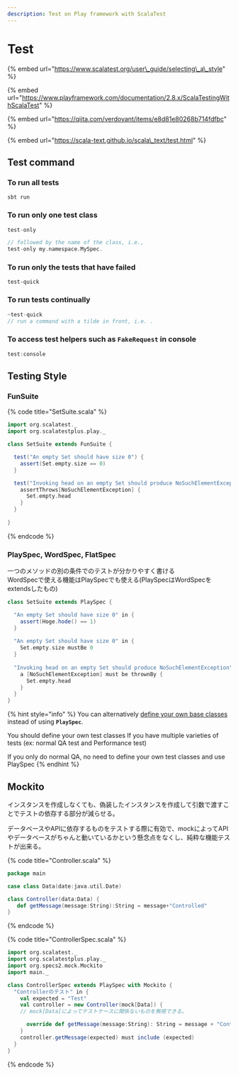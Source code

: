 ```yaml
---
description: Test on Play framework with ScalaTest
---
```


# Test

{% embed url="https://www.scalatest.org/user\_guide/selecting\_a\_style" %}

{% embed url="https://www.playframework.com/documentation/2.8.x/ScalaTestingWithScalaTest" %}

{% embed url="https://qiita.com/verdoyant/items/e8d81e80268b714fdfbc" %}

{% embed url="https://scala-text.github.io/scala\_text/test.html" %}



## Test command

### To run all tests

```text
sbt run
```

### To run only one test class

```scala
test-only 

// followed by the name of the class, i.e., 
test-only my.namespace.MySpec.
```

### To run only the tests that have failed

```text
test-quick
```

### To run tests continually

```scala
~test-quick
// run a command with a tilde in front, i.e. .
```

### To access test helpers such as `FakeRequest` in console

```scala
test:console
```

## Testing Style

### FunSuite

{% code title="SetSuite.scala" %}
```scala
import org.scalatest._
import org.scalatestplus.play._  

class SetSuite extends FunSuite {

  test("An empty Set should have size 0") {
    assert(Set.empty.size == 0)
  }

  test("Invoking head on an empty Set should produce NoSuchElementException") {
    assertThrows[NoSuchElementException] {
      Set.empty.head
    }
  }
  
}
```
{% endcode %}

###  PlaySpec, WordSpec, FlatSpec

一つのメソッドの別の条件でのテストが分かりやすく書ける  
WordSpecで使える機能はPlaySpecでも使える\(PlaySpecはWordSpecをextendsしたもの\)

```scala
class SetSuite extends PlaySpec {

  "An empty Set should have size 0" in {
    assert(Hoge.hode() == 1)
  }
  
  "An empty Set should have size 0" in {
    Set.empty.size mustBe 0
  }
  
  "Invoking head on an empty Set should produce NoSuchElementException"  in {
    a [NoSuchElementException] must be thrownBy {
      Set.empty.head
    }
  }
}
```

{% hint style="info" %}
You can alternatively [define your own base classes](http://scalatest.org/user_guide/defining_base_classes) instead of using **`PlaySpec`**.

You should define your own test classes If you have multiple varieties of tests \(ex: normal QA test and Performance test\)

If you only do normal QA, no need to define your own test classes and use PlaySpec
{% endhint %}

## Mockito

インスタンスを作成しなくても、偽装したインスタンスを作成して引数で渡すことでテストの依存する部分が減らせる。

データベースやAPIに依存するものをテストする際に有効で、mockによってAPIやデータベースがちゃんと動いているかという懸念点をなくし、純粋な機能テストが出来る。

{% code title="Controller.scala" %}
```scala
package main

case class Data(date:java.util.Date)

class Controller(data:Data) {
   def getMessage(message:String):String = message+"Controlled"
}
```
{% endcode %}

{% code title="ControllerSpec.scala" %}
```scala
import org.scalatest._
import org.scalatestplus.play._
import org.specs2.mock.Mockito
import main._

class ControllerSpec extends PlaySpec with Mockito {
  "Controllerのテスト" in {
    val expected = "Test"
    val controller = new Controller(mock[Data]) {　
    // mock[Data]によってテストケースに関係ないものを無視できる。

      override def getMessage(message:String): String = message + "Controlled"
    }
    controller.getMessage(expected) must include (expected)
  }
}
```
{% endcode %}

